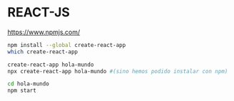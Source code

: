 # REACT-JS

https://www.npmjs.com/

```sh
npm install --global create-react-app
which create-react-app
```

```sh
create-react-app hola-mundo
npx create-react-app hola-mundo #(sino hemos podido instalar con npm)
```

```sh
cd hola-mundo
npm start
```
